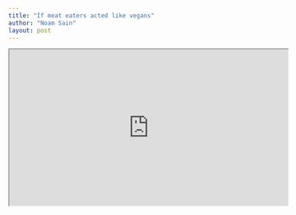 ```yaml
---
title: "If meat eaters acted like vegans"
author: "Noam Sain"
layout: post
---
```


<iframe width="560" height="315" src="https://www.youtube.com/embed/z0O_VYcsIk8" title="If Meat Eaters Acted Like Vegans - Ultra Spiritual Life episode 35" allowfullscreen></iframe>
